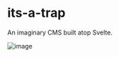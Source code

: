 # its-a-trap
An imaginary CMS built atop Svelte.

![image](https://user-images.githubusercontent.com/111424/51077040-05b51080-165e-11e9-8442-ae2434d17581.png)
